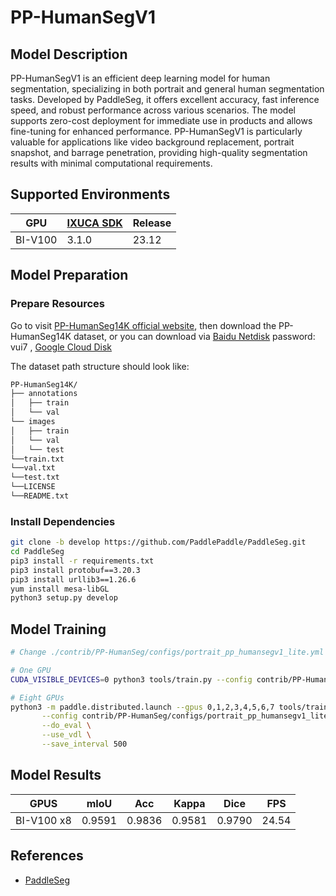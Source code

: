# PP-HumanSegV1

## Model Description

PP-HumanSegV1 is an efficient deep learning model for human segmentation, specializing in both portrait and general
human segmentation tasks. Developed by PaddleSeg, it offers excellent accuracy, fast inference speed, and robust
performance across various scenarios. The model supports zero-cost deployment for immediate use in products and allows
fine-tuning for enhanced performance. PP-HumanSegV1 is particularly valuable for applications like video background
replacement, portrait snapshot, and barrage penetration, providing high-quality segmentation results with minimal
computational requirements.

## Supported Environments

| GPU    | [IXUCA SDK](https://gitee.com/deep-spark/deepspark#%E5%A4%A9%E6%95%B0%E6%99%BA%E7%AE%97%E8%BD%AF%E4%BB%B6%E6%A0%88-ixuca) | Release |
|--------|-----------|---------|
| BI-V100 | 3.1.0     |  23.12  |

## Model Preparation

### Prepare Resources

Go to visit [PP-HumanSeg14K official website](https://paperswithcode.com/dataset/pp-humanseg14k), then download the
PP-HumanSeg14K dataset, or you can download via [Baidu Netdisk](https://pan.baidu.com/s/1Buy74e5ymu2vXYlYfGvBHg)
password: vui7 , [Google Cloud Disk](https://drive.google.com/file/d/1eEIV9lM2Kl1Ejcj3Cuht8EHN5eNF8Zjn/view?usp=sharing)

The dataset path structure should look like:

```bash
PP-HumanSeg14K/
├── annotations
│   ├── train
│   └── val
└── images
│   ├── train
│   └── val
│   └── test
└──train.txt
└──val.txt
└──test.txt
└──LICENSE
└──README.txt
```

### Install Dependencies

```bash
git clone -b develop https://github.com/PaddlePaddle/PaddleSeg.git
cd PaddleSeg
pip3 install -r requirements.txt
pip3 install protobuf==3.20.3 
pip3 install urllib3==1.26.6
yum install mesa-libGL
python3 setup.py develop
```

## Model Training

```bash
# Change ./contrib/PP-HumanSeg/configs/portrait_pp_humansegv1_lite.yml dataset path as your dataset path 

# One GPU
CUDA_VISIBLE_DEVICES=0 python3 tools/train.py --config contrib/PP-HumanSeg/configs/portrait_pp_humansegv1_lite.yml --save_dir output/human_pp_humansegv1_lite --save_interval 500 --do_eval --use_vdl

# Eight GPUs
python3 -m paddle.distributed.launch --gpus 0,1,2,3,4,5,6,7 tools/train.py  \
       --config contrib/PP-HumanSeg/configs/portrait_pp_humansegv1_lite.yml \
       --do_eval \
       --use_vdl \
       --save_interval 500
```

## Model Results

| GPUS       | mIoU   | Acc    | Kappa  | Dice   | FPS   |
|------------|--------|--------|--------|--------|-------|
| BI-V100 x8 | 0.9591 | 0.9836 | 0.9581 | 0.9790 | 24.54 |

## References

- [PaddleSeg](https://github.com/PaddlePaddle/PaddleSeg)
